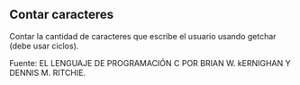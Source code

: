 ## Contar caracteres

Contar la cantidad de caracteres que escribe el usuario usando getchar (debe usar ciclos).

Fuente: EL LENGUAJE DE PROGRAMACIÓN C POR BRIAN W. kERNIGHAN Y DENNIS M. RITCHIE.